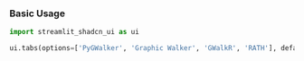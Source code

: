 ### Basic Usage

```py
import streamlit_shadcn_ui as ui

ui.tabs(options=['PyGWalker', 'Graphic Walker', 'GWalkR', 'RATH'], defaultValue='PyGWalker', key="kanaries")
```